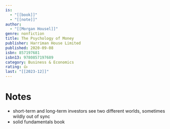 ```yaml
---
is:
  - "[[book]]"
  - "[[note]]"
author:
  - "[[Morgan Housel]]"
genre: nonfiction
title: The Psychology of Money
publisher: Harriman House Limited
published: 2020-09-08
isbn: 857197681
isbn13: 9780857197689
category: Business & Economics
rating: 👍
last: "[[2023-12]]"
---
```

# Notes
- short-term and long-term investors see two different worlds, sometimes wildly out of sync
- solid fundamentals book
